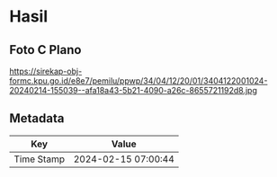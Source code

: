 # Hasil

## Foto C Plano

https://sirekap-obj-formc.kpu.go.id/e8e7/pemilu/ppwp/34/04/12/20/01/3404122001024-20240214-155039--afa18a43-5b21-4090-a26c-8655721192d8.jpg


## Metadata

| Key        | Value               |
| ---------- | ------------------- |
| Time Stamp | 2024-02-15 07:00:44 |



